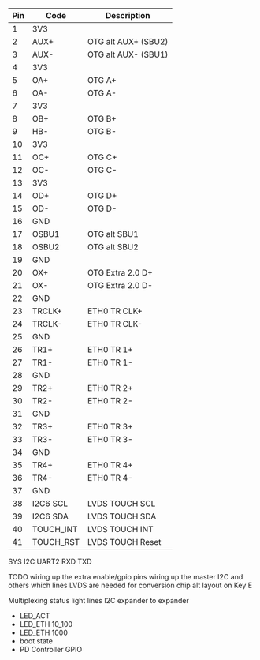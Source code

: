 
| Pin | Code       | Description                              | 
|-----|------------|------------------------------------------|
|  1  | 3V3        |                                          |
|  2  | AUX+       | OTG alt AUX+ (SBU2)                     |
|  3  | AUX-       | OTG alt AUX- (SBU1)                     |
|  4  | 3V3        |                                          |
|  5  | OA+        | OTG A+                     |
|  6  | OA-        | OTG A-                     |
|  7  | 3V3        |                                          |
|  8  | OB+        | OTG B+                     |
|  9  | HB-        | OTG B-                     |
| 10  | 3V3        |                                          |
| 11  | OC+        | OTG C+                     |
| 12  | OC-        | OTG C-                     |
| 13  | 3V3        |                                          |
| 14  | OD+        | OTG D+                     |
| 15  | OD-        | OTG D-                     |
| 16  | GND        |                                          |
| 17  | OSBU1      | OTG alt SBU1                     |
| 18  | OSBU2      | OTG alt SBU2                     |
| 19  | GND        |                     |
| 20  | OX+        | OTG Extra 2.0 D+                     |
| 21  | OX-        | OTG Extra 2.0 D-                     |
| 22  | GND        |                                          |
| 23  | TRCLK+     | ETH0 TR CLK+                      |
| 24  | TRCLK-     | ETH0 TR CLK-                      |
| 25  | GND        |                     |
| 26  | TR1+      | ETH0 TR 1+                      |
| 27  | TR1-      | ETH0 TR 1-                      |
| 28  | GND        |                     |
| 29  | TR2+      | ETH0 TR 2+                      |
| 30  | TR2-      | ETH0 TR 2-                      |
| 31  | GND        |                     |
| 32  | TR3+      | ETH0 TR 3+                      |
| 33  | TR3-      | ETH0 TR 3-                      |
| 34  | GND        |                     |
| 35  | TR4+      | ETH0 TR 4+                      |
| 36  | TR4-      | ETH0 TR 4-                      |
| 37  | GND        |                     |
| 38  | I2C6 SCL   | LVDS TOUCH SCL                      |
| 39  | I2C6 SDA   | LVDS TOUCH SDA                      |
| 40  | TOUCH_INT  | LVDS TOUCH INT                    |
| 41  | TOUCH_RST  | LVDS TOUCH Reset                    |

SYS I2C
UART2 RXD TXD

TODO wiring up the extra enable/gpio pins
     wiring up the master I2C and others
    which lines LVDS are needed for conversion chip
    alt layout on Key E
     
Multiplexing status light lines I2C expander to expander
- LED_ACT
- LED_ETH 10_100
- LED_ETH 1000
- boot state
- PD Controller GPIO
